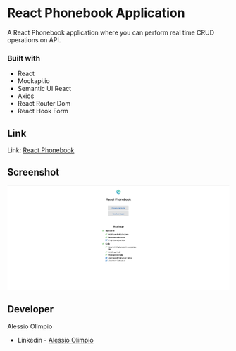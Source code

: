 # React Phonebook Application

A React Phonebook application where you can perform real time CRUD operations on API.

### Built with

- React
- Mockapi.io
- Semantic UI React
- Axios
- React Router Dom
- React Hook Form

## Link

Link: [React Phonebook](https://react-phonebook.vercel.app/)

## Screenshot

!['Screenshot'](./screenshot.png)

## Developer

Alessio Olimpio

- Linkedin - [Alessio Olimpio](https://www.linkedin.com/in/alessioolimpio/)
